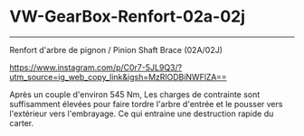 # VW-GearBox-Renfort-02a-02j
-----------------------------
Renfort d'arbre de pignon / Pinion Shaft Brace (02A/02J)

https://www.instagram.com/p/C0r7-5JL9Q3/?utm_source=ig_web_copy_link&igsh=MzRlODBiNWFlZA==

Après un couple d'environ 545 Nm, 
Les charges de contrainte sont suffisamment élevées pour faire tordre l'arbre d'entrée et le pousser vers l'extérieur vers l'embrayage. 
Ce qui entraine une destruction rapide du carter.
